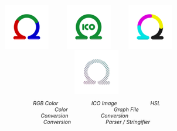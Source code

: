 
<br>

<div align = center>

[<img
    width = 120
    src = 'https://raw.githubusercontent.com/OmegaTools/RGB/main/Assets/Logo.png'
/>][RGB]                   
[<img
    width = 120
    src = 'https://raw.githubusercontent.com/OmegaTools/ICO/main/Assets/Logo.png'
/>][ICO]                   
[<img
    width = 120
    src = 'https://raw.githubusercontent.com/OmegaTools/HSL/main/Assets/Logo.png'
/>][HSL]                   
[<img
    width = 120
    src = 'https://raw.githubusercontent.com/OmegaTools/GRAPH/main/Assets/Logo.png'
/>][GRAPH]

*RGB Color*                          *ICO Image*                          *HSL Color*                                    *Graph File*<br>
        *Conversion*                          *Conversion*                           *Conversion*                             *Parser / Stringifier*

</div>

<br>


<!----------------------------------------------------------------------------->

[GRAPH]: https://github.com/OmegaTools/GRAPH
[ICO]: https://github.com/OmegaTools/ICO
[RGB]: https://github.com/OmegaTools/RGB
[HSL]: https://github.com/OmegaTools/HSL
